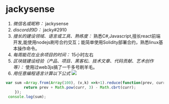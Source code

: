 # jackysense

1. *微信名或昵称：* jackysense
2. *discord的ID：* jacky#2910
3. *擅长的建设领域、语言或工具、熟练度：* 熟悉C#,Javascript,擅长react前端开发,能使用nodejs刷号合约交互；能简单使用Solidity部署合约，熟悉linux基本操作命令。
4. *每周能花在业余项目的时间：* 15小时左右
5. *区块链建设经验（产品、项目、黑客松、技术文章、代码贡献、艺术创作等）：* 使用过web3js搞了一千多号刷羊毛。
6. *用任意编程语言计算以下公式*
![](https://latex.codecogs.com/svg.image?\sum_{n=1}^{100}\left&space;(n^{3}-\sqrt[3]{n}&space;\right&space;))

```Javascript
var sum =Array.from(Array(100), (v,k) =>k+1).reduce(function(prev, curr, idx, arr){
        return prev + Math.pow(curr, 3) - Math.cbrt(curr);
    });
 console.log(sum);
```
